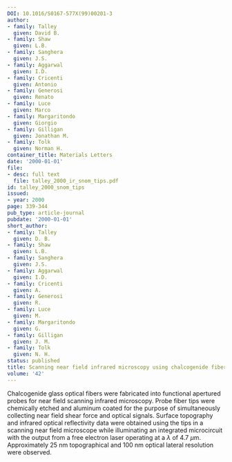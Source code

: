 ```yaml
---
DOI: 10.1016/S0167-577X(99)00201-3
author:
- family: Talley
  given: David B.
- family: Shaw
  given: L.B.
- family: Sanghera
  given: J.S.
- family: Aggarwal
  given: I.D.
- family: Cricenti
  given: Antonio
- family: Generosi
  given: Renato
- family: Luce
  given: Marco
- family: Margaritondo
  given: Giorgio
- family: Gilligan
  given: Jonathan M.
- family: Tolk
  given: Norman H.
container_title: Materials Letters
date: '2000-01-01'
file:
- desc: full text
  file: talley_2000_ir_snom_tips.pdf
id: talley_2000_snom_tips
issued:
- year: 2000
page: 339-344
pub_type: article-journal
pubdate: '2000-01-01'
short_author:
- family: Talley
  given: D. B.
- family: Shaw
  given: L.B.
- family: Sanghera
  given: J.S.
- family: Aggarwal
  given: I.D.
- family: Cricenti
  given: A.
- family: Generosi
  given: R.
- family: Luce
  given: M.
- family: Margaritondo
  given: G.
- family: Gilligan
  given: J. M.
- family: Tolk
  given: N. H.
status: published
title: Scanning near field infrared microscopy using chalcogenide fiber tips
volume: '42'
---
```

Chalcogenide glass optical fibers were fabricated into functional apertured probes for near field scanning infrared microscopy. Probe fiber tips were chemically etched and aluminum coated for the purpose of simultaneously collecting near field shear force and optical signals. Surface topography and infrared optical reflectivity data were obtained using the tips in a scanning near field microscope while illuminating an integrated microcircuit with the output from a free electron laser operating at a $\lambda$ of 4.7 $\mu$m. Approximately 25 nm topographical and 100 nm optical lateral resolution were observed.

